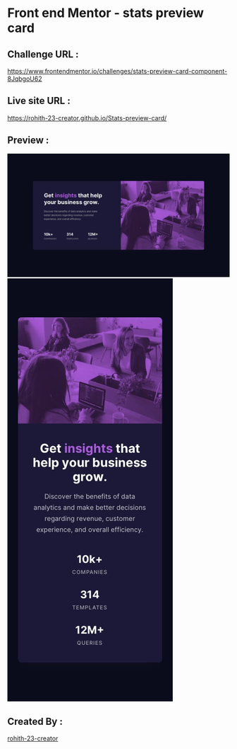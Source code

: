 # Front end Mentor - stats preview card

## Challenge URL :
  https://www.frontendmentor.io/challenges/stats-preview-card-component-8JqbgoU62

## Live site URL :
  https://rohith-23-creator.github.io/Stats-preview-card/
  
## Preview : 
  ![](desktop-design.jpg)
  ![](mobile-design.jpg)
  
## Created By :
  [rohith-23-creator](https://github.com/rohith-23-creator)
